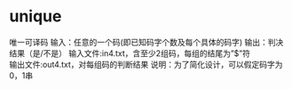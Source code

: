 # unique
唯一可译码
输入：任意的一个码(即已知码字个数及每个具体的码字)
输出：判决结果（是/不是）
输入文件:in4.txt，含至少2组码，每组的结尾为”$”符    
输出文件:out4.txt，对每组码的判断结果
说明：为了简化设计，可以假定码字为0，1串
